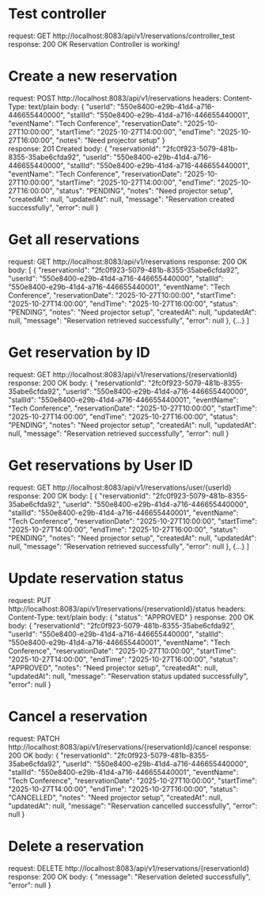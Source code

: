 # Test controller
request:
    GET http://localhost:8083/api/v1/reservations/controller_test
response:
    200 OK
    Reservation Controller is working!

# Create a new reservation
request:
    POST http://localhost:8083/api/v1/reservations
    headers:
        Content-Type: text/plain
    body:
        {
            "userId": "550e8400-e29b-41d4-a716-446655440000",
            "stallId": "550e8400-e29b-41d4-a716-446655440001",
            "eventName": "Tech Conference",
            "reservationDate": "2025-10-27T10:00:00",
            "startTime": "2025-10-27T14:00:00",
            "endTime": "2025-10-27T16:00:00",
            "notes": "Need projector setup"
        }   
        response:
            201 Created
            body:
                {
                "reservationId": "2fc0f923-5079-481b-8355-35abe6cfda92",
                "userId": "550e8400-e29b-41d4-a716-446655440000",
                "stallId": "550e8400-e29b-41d4-a716-446655440001",
                "eventName": "Tech Conference",
                "reservationDate": "2025-10-27T10:00:00",
                "startTime": "2025-10-27T14:00:00",
                "endTime": "2025-10-27T16:00:00",
                "status": "PENDING",
                "notes": "Need projector setup",
                "createdAt": null,
                "updatedAt": null,
                "message": "Reservation created successfully",
                "error": null
                }

# Get all reservations
request:
    GET http://localhost:8083/api/v1/reservations
response:
    200 OK
    body:
        [
            {
                "reservationId": "2fc0f923-5079-481b-8355-35abe6cfda92",
                "userId": "550e8400-e29b-41d4-a716-446655440000",
                "stallId": "550e8400-e29b-41d4-a716-446655440001",
                "eventName": "Tech Conference",
                "reservationDate": "2025-10-27T10:00:00",
                "startTime": "2025-10-27T14:00:00",
                "endTime": "2025-10-27T16:00:00",
                "status": "PENDING",
                "notes": "Need projector setup",
                "createdAt": null,
                "updatedAt": null,
                "message": "Reservation retrieved successfully",
                "error": null
            },
            {...}
        ]

# Get reservation by ID
request:
    GET http://localhost:8083/api/v1/reservations/{reservationId}
response:
    200 OK
    body:
        {
            "reservationId": "2fc0f923-5079-481b-8355-35abe6cfda92",
            "userId": "550e8400-e29b-41d4-a716-446655440000",
            "stallId": "550e8400-e29b-41d4-a716-446655440001",
            "eventName": "Tech Conference",
            "reservationDate": "2025-10-27T10:00:00",
            "startTime": "2025-10-27T14:00:00",
            "endTime": "2025-10-27T16:00:00",
            "status": "PENDING",
            "notes": "Need projector setup",
            "createdAt": null,
            "updatedAt": null,
            "message": "Reservation retrieved successfully",
            "error": null
        }

# Get reservations by User ID
request:
    GET http://localhost:8083/api/v1/reservations/user/{userId}
response:
    200 OK
    body:
        [
            {
                "reservationId": "2fc0f923-5079-481b-8355-35abe6cfda92",
                "userId": "550e8400-e29b-41d4-a716-446655440000",
                "stallId": "550e8400-e29b-41d4-a716-446655440001",
                "eventName": "Tech Conference",
                "reservationDate": "2025-10-27T10:00:00",
                "startTime": "2025-10-27T14:00:00",
                "endTime": "2025-10-27T16:00:00",
                "status": "PENDING",
                "notes": "Need projector setup",
                "createdAt": null,
                "updatedAt": null,
                "message": "Reservation retrieved successfully",
                "error": null
            },
            {...}
        ]

# Update reservation status
request:
    PUT http://localhost:8083/api/v1/reservations/{reservationId}/status
    headers:
        Content-Type: text/plain
    body:
        {
            "status": "APPROVED"
        }
response:
    200 OK
    body:
        {
            "reservationId": "2fc0f923-5079-481b-8355-35abe6cfda92",
            "userId": "550e8400-e29b-41d4-a716-446655440000",
            "stallId": "550e8400-e29b-41d4-a716-446655440001",
            "eventName": "Tech Conference",
            "reservationDate": "2025-10-27T10:00:00",
            "startTime": "2025-10-27T14:00:00",
            "endTime": "2025-10-27T16:00:00",
            "status": "APPROVED",
            "notes": "Need projector setup",
            "createdAt": null,
            "updatedAt": null,
            "message": "Reservation status updated successfully",
            "error": null
        }

# Cancel a reservation
request:
    PATCH http://localhost:8083/api/v1/reservations/{reservationId}/cancel
response:
    200 OK
    body:
        {
            "reservationId": "2fc0f923-5079-481b-8355-35abe6cfda92",
            "userId": "550e8400-e29b-41d4-a716-446655440000",
            "stallId": "550e8400-e29b-41d4-a716-446655440001",
            "eventName": "Tech Conference",
            "reservationDate": "2025-10-27T10:00:00",
            "startTime": "2025-10-27T14:00:00",
            "endTime": "2025-10-27T16:00:00",
            "status": "CANCELLED",
            "notes": "Need projector setup",
            "createdAt": null,
            "updatedAt": null,
            "message": "Reservation cancelled successfully",
            "error": null
        }

# Delete a reservation
request:
    DELETE http://localhost:8083/api/v1/reservations/{reservationId}
response:
    200 OK
    body:
        {
            "message": "Reservation deleted successfully",
            "error": null
        }


